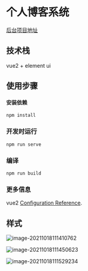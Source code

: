 # 个人博客系统

[后台项目地址](https://github.com/wait-light/changyi-blog)

## 技术栈

vue2 + element ui

## 使用步骤

#### 安装依赖

```
npm install
```

### 开发时运行
```
npm run serve
```

### 编译
```
npm run build
```

### 更多信息
vue2 [Configuration Reference](https://cli.vuejs.org/config/).

## 样式

![image-20211018111410762](https://i.loli.net/2021/10/18/24luhJbLotmDRek.png)

![image-20211018111450623](https://i.loli.net/2021/10/18/BzCWS4qAy6mRKkg.png)

![image-20211018111529234](https://i.loli.net/2021/10/18/BQm759vib3P8fMl.png)
